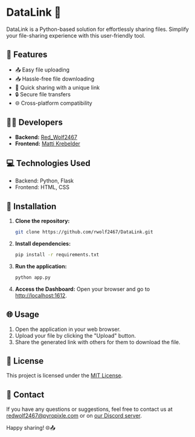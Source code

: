 # DataLink 📂 

DataLink is a Python-based solution for effortlessly sharing files. Simplify your file-sharing experience with this user-friendly tool.

## 🚀 Features

- 📤 Easy file uploading
- 📥 Hassle-free file downloading
- 🔄 Quick sharing with a unique link
- 🔒 Secure file transfers
- 🌐 Cross-platform compatibility

## 🧑‍💻 Developers

- **Backend:** [Red_Wolf2467](https://github.com/rwolf2467)
- **Frontend:** [Matti Krebelder](https://github.com/Matti-Krebelder)

## 💻 Technologies Used

- Backend: Python, Flask
- Frontend: HTML, CSS

## 📝 Installation

1. **Clone the repository:**
   ```bash
   git clone https://github.com/rwolf2467/DataLink.git
   ```
2. **Install dependencies:**
   ```bash
   pip install -r requirements.txt
   ```
3. **Run the application:**
   ```bash
   python app.py
   ```
4. **Access the Dashboard:**
   Open your browser and go to [http://localhost:1612](http://localhost:1615).

## 🌐 Usage

1. Open the application in your web browser.
2. Upload your file by clicking the "Upload" button.
3. Share the generated link with others for them to download the file.

## 📄 License

This project is licensed under the [MIT License](LICENSE).

## 📧 Contact

If you have any questions or suggestions, feel free to contact us at [redwolf2467@pyropixle.com](mailto:redwolf2467@pyropixle.com) or on [our Discord server](https://link.pyropixle.com/discord).

Happy sharing! 🌐📤

